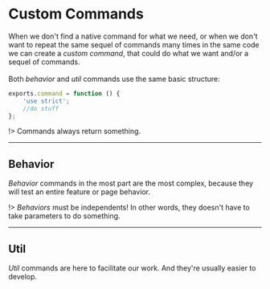 # Custom Commands
When we don't find a native command for what we need, or when we don't
want to repeat the same sequel of commands many times in the same code
we can create a *custom command*, that could do what we want and/or
a sequel of commands.<br>
<br>
Both *behavior* and *util* commands use the same basic structure:

```javascript
exports.command = function () {
    'use strict';
    //do stuff
};
```

!> Commands always return something.

---

## Behavior
*Behavior* commands in the most part are the most complex, because they
will test an entire feature or page behavior.

!> *Behaviors* must be independents! In other words, they doesn't have
to take parameters to do something.

---

## Util
*Util* commands are here to facilitate our work. And they're usually
easier to develop.
